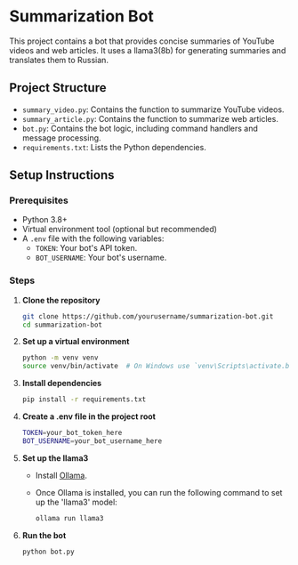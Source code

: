 # Summarization Bot

This project contains a bot that provides concise summaries of YouTube videos and web articles. It uses a llama3(8b) for generating summaries and translates them to Russian.

## Project Structure

- `summary_video.py`: Contains the function to summarize YouTube videos.
- `summary_article.py`: Contains the function to summarize web articles.
- `bot.py`: Contains the bot logic, including command handlers and message processing.
- `requirements.txt`: Lists the Python dependencies.

## Setup Instructions
### Prerequisites

- Python 3.8+
- Virtual environment tool (optional but recommended)
- A `.env` file with the following variables:
  - `TOKEN`: Your bot's API token.
  - `BOT_USERNAME`: Your bot's username.

### Steps

1. **Clone the repository**
   ```sh
   git clone https://github.com/yourusername/summarization-bot.git
   cd summarization-bot
   ```
2. **Set up a virtual environment**
   ```sh
   python -m venv venv
   source venv/bin/activate  # On Windows use `venv\Scripts\activate.bat`
   ```
3. **Install dependencies**
   ```sh
   pip install -r requirements.txt
   ```
4. **Create a .env file in the project root**
   ```sh
   TOKEN=your_bot_token_here
   BOT_USERNAME=your_bot_username_here
   ```
5. **Set up the llama3**
   
   - Install [Ollama](https://ollama.com/).
   
   - Once Ollama is installed, you can run the following command to set up the 'llama3' model:
     ```sh
     ollama run llama3
     ```
7. **Run the bot**
   ```sh
   python bot.py
   ```
